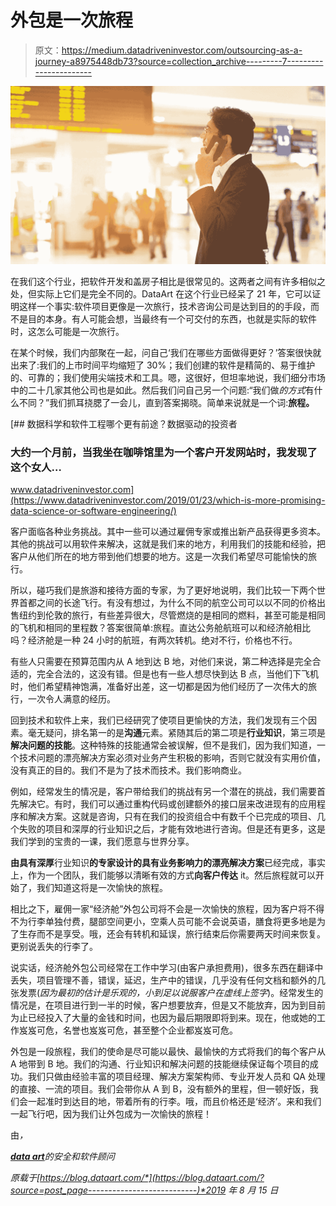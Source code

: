 # 外包是一次旅程

> 原文：<https://medium.datadriveninvestor.com/outsourcing-as-a-journey-a8975448db73?source=collection_archive---------7----------------------->

![](img/ade5621c8e85db063654a9c16ddaf774.png)

在我们这个行业，把软件开发和盖房子相比是很常见的。这两者之间有许多相似之处，但实际上它们是完全不同的。DataArt 在这个行业已经呆了 21 年，它可以证明这样一个事实:软件项目更像是一次旅行，技术咨询公司是达到目的的手段，而不是目的本身。有人可能会想，当最终有一个可交付的东西，也就是实际的软件时，这怎么可能是一次旅行。

在某个时候，我们内部聚在一起，问自己‘我们在哪些方面做得更好？’答案很快就出来了:我们的上市时间平均缩短了 30%；我们创建的软件是精简的、易于维护的、可靠的；我们使用尖端技术和工具。嗯，这很好，但坦率地说，我们细分市场中的二十几家其他公司也是如此。然后我们问自己另一个问题:“我们做*的方式*有什么不同？”我们抓耳挠腮了一会儿，直到答案揭晓。简单来说就是一个词:**旅程。**

[](https://www.datadriveninvestor.com/2019/01/23/which-is-more-promising-data-science-or-software-engineering/) [## 数据科学和软件工程哪个更有前途？数据驱动的投资者

### 大约一个月前，当我坐在咖啡馆里为一个客户开发网站时，我发现了这个女人…

www.datadriveninvestor.com](https://www.datadriveninvestor.com/2019/01/23/which-is-more-promising-data-science-or-software-engineering/) 

客户面临各种业务挑战。其中一些可以通过雇佣专家或推出新产品获得更多资本。其他的挑战可以用软件来解决，这就是我们来的地方，利用我们的技能和经验，把客户从他们所在的地方带到他们想要的地方。这是一次我们希望尽可能愉快的旅行。

所以，碰巧我们是旅游和接待方面的专家，为了更好地说明，我们比较一下两个世界首都之间的长途飞行。有没有想过，为什么不同的航空公司可以以不同的价格出售纽约到伦敦的旅行，有些差异很大，尽管燃烧的是相同的燃料，甚至可能是相同的飞机和相同的里程数？答案很简单:旅程。直达公务舱航班可以和经济舱相比吗？经济舱是一种 24 小时的航班，有两次转机。绝对不行，价格也不行。

有些人只需要在预算范围内从 A 地到达 B 地，对他们来说，第二种选择是完全合适的，完全合法的，这没有错。但是也有一些人想尽快到达 B 点，当他们下飞机时，他们希望精神饱满，准备好出差，这一切都是因为他们经历了一次伟大的旅行，一次令人满意的经历。

回到技术和软件上来，我们已经研究了使项目更愉快的方法，我们发现有三个因素。毫无疑问，排名第一的是**沟通**元素。紧随其后的第二项是**行业知识**，第三项是**解决问题的技能**。这种特殊的技能通常会被误解，但不是我们，因为我们知道，一个技术问题的漂亮解决方案必须对业务产生积极的影响，否则它就没有实用价值，没有真正的目的。我们不是为了技术而技术。我们影响商业。

例如，经常发生的情况是，客户带给我们的挑战有另一个潜在的挑战，我们需要首先解决它。有时，我们可以通过重构代码或创建额外的接口层来改进现有的应用程序和解决方案。这就是咨询，只有在我们的投资组合中有数千个已完成的项目、几个失败的项目和深厚的行业知识之后，才能有效地进行咨询。但是还有更多，这是我们学到的宝贵的一课，我们愿意与世界分享。

**由具有深厚**行业知识**的专家设计的具有业务影响力的漂亮解决方案**已经完成，事实上，作为一个团队，我们能够以清晰有效的方式**向客户传达** it。然后旅程就可以开始了，我们知道这将是一次愉快的旅程。

相比之下，雇佣一家“经济舱”外包公司将不会是一次愉快的旅程，因为客户将不得不为行李单独付费，腿部空间更小，空乘人员可能不会说英语，膳食将更多地是为了生存而不是享受。哦，还会有转机和延误，旅行结束后你需要两天时间来恢复。更别说丢失的行李了。

说实话，经济舱外包公司经常在工作中学习(由客户承担费用)，很多东西在翻译中丢失，项目管理不善，错误，延迟，生产中的错误，几乎没有任何文档和额外的几张发票(*因为最初的估计是乐观的，小到足以说服客户在虚线上签字*)。经常发生的情况是，在项目进行到一半的时候，客户想要放弃，但是又不能放弃，因为到目前为止已经投入了大量的金钱和时间，也因为最后期限即将到来。现在，他或她的工作岌岌可危，名誉也岌岌可危，甚至整个企业都岌岌可危。

外包是一段旅程，我们的使命是尽可能以最快、最愉快的方式将我们的每个客户从 A 地带到 B 地。我们的沟通、行业知识和解决问题的技能继续保证每个项目的成功。我们只做由经验丰富的项目经理、解决方案架构师、专业开发人员和 QA 处理的直接、一流的项目。我们会带你从 A 到 B，没有额外的里程，但一顿好饭，我们会一起准时到达目的地，带着所有的行李。哦，而且价格还是‘经济’。来和我们一起飞行吧，因为我们让外包成为一次愉快的旅程！

由[](https://blog.dataart.com/outsourcing-as-a-journey/#more-6466)*，*

*[***data art***](https://www.dataart.com/)的安全和软件顾问*

**原载于*[*https://blog.dataart.com/*](https://blog.dataart.com/?source=post_page---------------------------)*2019 年 8 月 15 日**